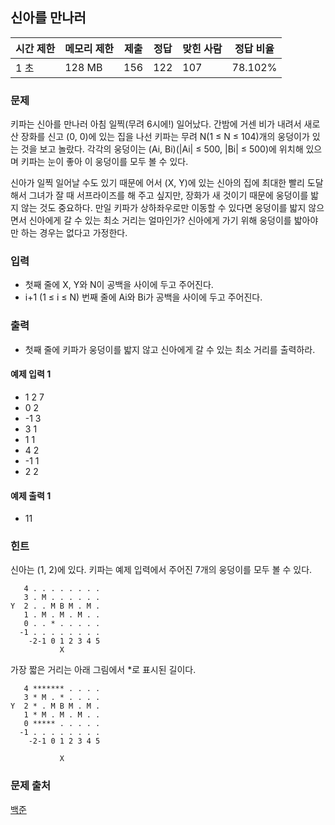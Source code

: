 ## 신아를 만나러
 
|시간 제한|	메모리 제한|	제출|	정답|	맞힌 사람|	정답 비율|
|---|---|---|---|---|---|
|1 초|	128 MB|	156|	122|	107|	78.102%|

### 문제
키파는 신아를 만나러 아침 일찍(무려 6시에!) 일어났다. 간밤에 거센 비가 내려서 새로 산 장화를 신고 (0, 0)에 있는 집을 나선 키파는 무려 N(1 ≤ N ≤ 104)개의 웅덩이가 있는 것을 보고 놀랐다. 각각의 웅덩이는 (Ai, Bi)(|Ai| ≤ 500, |Bi| ≤ 500)에 위치해 있으며 키파는 눈이 좋아 이 웅덩이를 모두 볼 수 있다.

신아가 일찍 일어날 수도 있기 때문에 어서 (X, Y)에 있는 신아의 집에 최대한 빨리 도달해서 그녀가 잘 때 서프라이즈를 해 주고 싶지만, 장화가 새 것이기 때문에 웅덩이를 밟지 않는 것도 중요하다. 만일 키파가 상하좌우로만 이동할 수 있다면 웅덩이를 밟지 않으면서 신아에게 갈 수 있는 최소 거리는 얼마인가? 신아에게 가기 위해 웅덩이를 밟아야만 하는 경우는 없다고 가정한다.

### 입력
- 첫째 줄에 X, Y와 N이 공백을 사이에 두고 주어진다.
- i+1 (1 ≤ i ≤ N) 번째 줄에 Ai와 Bi가 공백을 사이에 두고 주어진다.

### 출력
- 첫째 줄에 키파가 웅덩이를 밟지 않고 신아에게 갈 수 있는 최소 거리를 출력하라.

#### 예제 입력 1 
- 1 2 7
- 0 2
- -1 3
- 3 1
- 1 1
- 4 2
- -1 1
- 2 2
#### 예제 출력 1 
- 11
### 힌트
신아는 (1, 2)에 있다. 키파는 예제 입력에서 주어진 7개의 웅덩이를 모두 볼 수 있다.
```
   4 . . . . . . . . 
   3 . M . . . . . . 
Y  2 . . M B M . M . 
   1 . M . M . M . . 
   0 . . * . . . . . 
  -1 . . . . . . . . 
    -2-1 0 1 2 3 4 5 
           X
```
가장 짧은 거리는 아래 그림에서 *로 표시된 길이다.
```
   4 ******* . . . . 
   3 * M . * . . . . 
Y  2 * . M B M . M . 
   1 * M . M . M . . 
   0 ***** . . . . . 
  -1 . . . . . . . . 
    -2-1 0 1 2 3 4 5 

           X
```

### 문제 출처
[백준](https://www.acmicpc.net/problem/6146)
